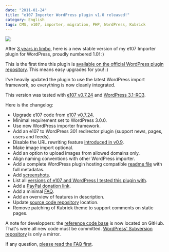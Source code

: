 ```yaml
---
date: "2011-01-24"
title: "e107 Importer WordPress plugin v1.0 released!"
category: English
tags: CMS, e107, importer, migration, PHP, WordPress, Kubrick
---
```


![]({attach}e107-importer-configuration-screen.png)

After
[3 years in limbo]({filename}/2008/e107-to-wordpress-migration-v09-plug-in-released.md),
here is a new stable version of my e107 Importer plugin for WordPress, proudly
numbered 1.0! :)

This is the first time this plugin is
[available on the official WordPress plugin repository](https://wordpress.org/extend/plugins/e107-importer/).
This means easy upgrades for you! :)

I've heavily updated the plugin to use the latest WordPress import framework, so
everything is now cleanly integrated.

This version was tested with [e107 v0.7.24](https://e107.org/news.php?item.877)
and
[WordPress 3.1-RC3](https://wordpress.org/news/2011/01/wordpress-3-1-release-candidate-3/).

Here is the changelog:

  * Upgrade e107 code from [e107 v0.7.24](https://e107.org/news.php?item.877).
  * Minimal requirement set to WordPress 3.0.0.
  * Use new WordPress importer framework.
  * Add an e107 to WordPress 301 redirector plugin (support news, pages, users
    and feeds).
  * Disable the URL rewriting feature
    [introduced in v0.9]({filename}/2008/e107-to-wordpress-migration-v09-plug-in-released.md).
  * Make image import optional.
  * Add an option to upload images from allowed domains only.
  * Align naming conventions with other WordPress importer.
  * Add a complete WordPress plugin hosting compatible
    [readme file](https://github.com/kdeldycke/e107-importer/blob/master/readme.txt) with full metadatas.
  * Add
    [screenshots](https://wordpress.org/extend/plugins/e107-importer/screenshots/).
  * List all
    [versions of e107 and WordPress I tested this plugin with](https://wordpress.org/extend/plugins/e107-importer/other_notes/).
  * Add a
    [PayPal donation link](https://www.paypal.com/cgi-bin/webscr?cmd=_s-xclick&hosted_button_id=XEXREDEHXSQUJ).
  * Add a minimal [FAQ](https://wordpress.org/extend/plugins/e107-importer/faq/).
  * Add an overview of features in description.
  * Update [source code repository](https://github.com/kdeldycke/e107-importer)
    location.
  * Remove patching of Kubrick theme to support comments on static pages.

A note for developpers: the
[reference code base](https://github.com/kdeldycke/e107-importer) is now located
on GitHub. That's were all new code must be committed.
[WordPress' Subversion repository](https://plugins.trac.wordpress.org/browser/e107-importer/)
is only a mirror.

If any question,
[please read the FAQ first](https://wordpress.org/extend/plugins/e107-importer/faq/).
